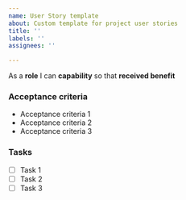 ```yaml
---
name: User Story template
about: Custom template for project user stories
title: ''
labels: ''
assignees: ''

---
```


As a **role** I can **capability** so that **received benefit**

### Acceptance criteria

- Acceptance criteria 1
- Acceptance criteria 2
- Acceptance criteria 3

### Tasks

- [ ] Task 1
- [ ] Task 2
- [ ] Task 3
